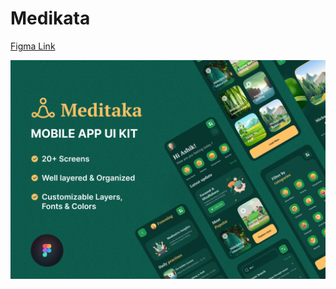 # Medikata

<a href='https://ui8.net/designpicko/products/meditaka-mobile-app-ui-kit-for-meditation>'>Figma Link</a>

![demo](Cover.png)